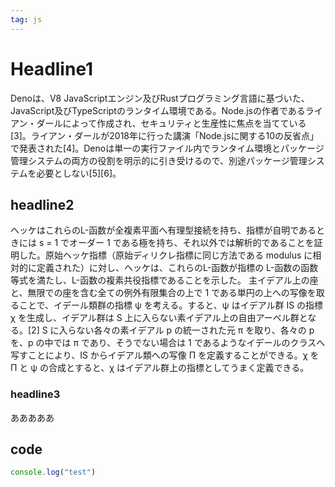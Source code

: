 ```yaml
---
tag: js
---
```


Headline1
==================
Denoは、V8 JavaScriptエンジン及びRustプログラミング言語に基づいた、JavaScript及びTypeScriptのランタイム環境である。Node.jsの作者であるライアン・ダールによって作成され、セキュリティと生産性に焦点を当てている[3]。ライアン・ダールが2018年に行った講演「Node.jsに関する10の反省点」で発表された[4]。Denoは単一の実行ファイル内でランタイム環境とパッケージ管理システムの両方の役割を明示的に引き受けるので、別途パッケージ管理システムを必要としない[5][6]。

headline2
------------------
ヘッケはこれらのL-函数が全複素平面へ有理型接続を持ち、指標が自明であるときには s = 1 でオーダー 1 である極を持ち、それ以外では解析的であることを証明した。原始ヘッケ指標（原始ディリクレ指標に同じ方法である modulus に相対的に定義された）に対し、ヘッケは、これらのL-函数が指標の L-函数の函数等式を満たし、L-函数の複素共役指標であることを示した。 主イデアル上の座と、無限での座を含む全ての例外有限集合の上で 1 である単円の上への写像を取ることで、イデール類群の指標 ψ を考える。すると、ψ はイデアル群 IS の指標 χ を生成し、イデアル群は S 上に入らない素イデアル上の自由アーベル群となる。[2] S に入らない各々の素イデアル p の統一された元 π を取り、各々の p を、p の中では π であり、そうでない場合は 1 であるようなイデールのクラスへ写すことにより、IS からイデアル類への写像 Π を定義することができる。χ を Π と ψ の合成とすると、χ はイデアル群上の指標としてうまく定義できる。

### headline3
あああああ

## code

```js
console.log("test")
```
